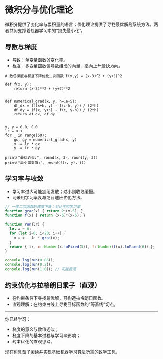# 微积分与优化理论

微积分提供了变化率与累积量的语言；优化理论提供了寻找最优解的系统方法。两者共同支撑着机器学习中的“损失最小化”。

## 导数与梯度

- 导数：单变量函数的变化率。
- 梯度：多变量函数偏导数组成的向量，指向上升最快方向。

```editor:python
# 数值梯度与梯度下降优化二次函数 f(x,y) = (x-3)^2 + (y+2)^2

def f(x, y):
    return (x-3)**2 + (y+2)**2


def numerical_grad(x, y, h=1e-5):
    df_dx = (f(x+h, y) - f(x-h, y)) / (2*h)
    df_dy = (f(x, y+h) - f(x, y-h)) / (2*h)
    return df_dx, df_dy


x, y = 0.0, 0.0
lr = 0.1
for _ in range(50):
    gx, gy = numerical_grad(x, y)
    x -= lr * gx
    y -= lr * gy

print("最优近似:", round(x, 3), round(y, 3))
print("最小函数值:", round(f(x, y), 6))
```

## 学习率与收敛

- 学习率过大可能震荡发散；过小则收敛缓慢。
- 可采用学习率衰减或自适应优化方法。

```javascript
// 一维二次函数的梯度下降：对比不同学习率
function grad(x) { return 2*(x-5); }
function f(x) { return (x-5)*(x-5); }

function run(lr) {
  let x = 0;
  for (let i=0; i<20; i++) {
    x = x - lr * grad(x);
  }
  return { lr, x: Number(x.toFixed(3)), f: Number(f(x).toFixed(6)) };
}

console.log(run(0.05));
console.log(run(0.2));
console.log(run(1.0)); // 可能震荡
```

## 约束优化与拉格朗日乘子（直观）

- 在约束条件下寻找最优解，可构造拉格朗日函数。
- 直观理解：在约束曲线上寻找目标函数的“等高线”切点。

---

你已经学习：
- 梯度的意义与数值近似；
- 梯度下降的基本过程与学习率影响；
- 约束优化的直观思路。

现在你具备了阅读并实现基础机器学习算法所需的数学工具。
